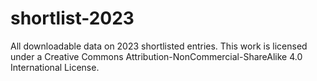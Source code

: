 # shortlist-2023
All downloadable data on 2023 shortlisted entries. This work is licensed under a Creative Commons Attribution-NonCommercial-ShareAlike 4.0 International License.
